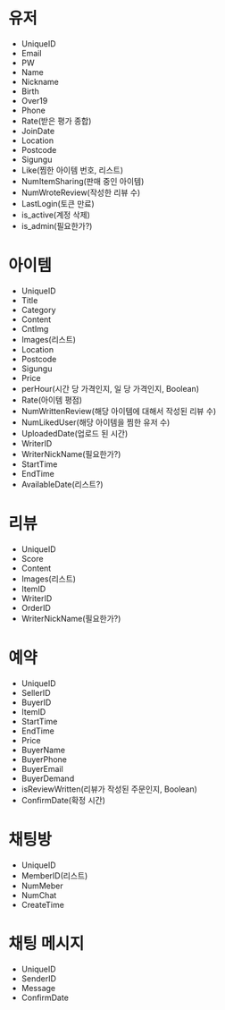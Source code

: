 # 유저

- UniqueID
- Email
- PW
- Name
- Nickname
- Birth
- Over19
- Phone
- Rate(받은 평가 종합)
- JoinDate
- Location
- Postcode
- Sigungu
- Like(찜한 아이템 번호, 리스트)
- NumItemSharing(판매 중인 아이템)
- NumWroteReview(작성한 리뷰 수)
- LastLogin(토큰 만료)
- is_active(계정 삭제)
- is_admin(필요한가?)

# 아이템

- UniqueID
- Title
- Category
- Content
- CntImg
- Images(리스트)
- Location
- Postcode
- Sigungu
- Price
- perHour(시간 당 가격인지, 일 당 가격인지, Boolean)
- Rate(아이템 평점)
- NumWrittenReview(해당 아이템에 대해서 작성된 리뷰 수)
- NumLikedUser(해당 아이템을 찜한 유저 수)
- UploadedDate(업로드 된 시간)
- WriterID
- WriterNickName(필요한가?)
- StartTime
- EndTime
- AvailableDate(리스트?)

# 리뷰

- UniqueID
- Score
- Content
- Images(리스트)
- ItemID
- WriterID
- OrderID
- WriterNickName(필요한가?)

# 예약

- UniqueID
- SellerID
- BuyerID
- ItemID
- StartTime
- EndTime
- Price
- BuyerName
- BuyerPhone
- BuyerEmail
- BuyerDemand
- isReviewWritten(리뷰가 작성된 주문인지, Boolean)
- ConfirmDate(확정 시간)

# 채팅방

- UniqueID
- MemberID(리스트)
- NumMeber
- NumChat
- CreateTime

# 채팅 메시지

- UniqueID
- SenderID
- Message
- ConfirmDate
